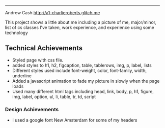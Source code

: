---

Andrew Cash
http://a1-charlieroberts.glitch.me

This project shows a little about me including a picture of me, major/minor, list of cs classes I've taken, work experience, and experience using some technology

## Technical Achievements
- Styled page with css file.
- added styles to h1, h2, figcaption, table, tablerows, img, p, label, lists
- Different styles used include font-weight, color, font-family, width, underline
- Added a javascript animation to fade my picture in slowly when the page loads
- Used many different html tags including head, link, body, p, h1, figure, img, label, option, ul, li, table, tr, td, script

### Design Achievements
- I used a google font New Amsterdam for some of my headers
